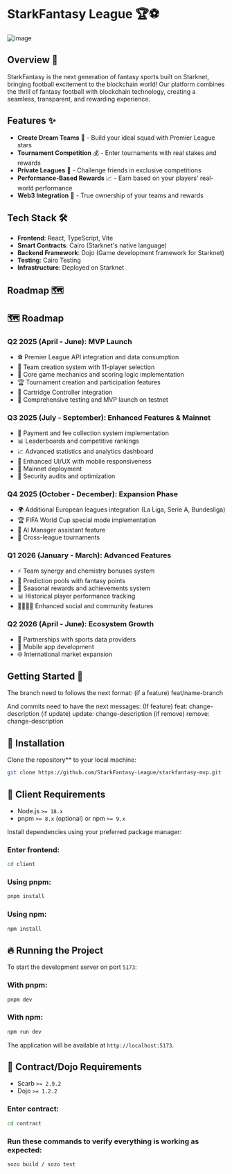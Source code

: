 # StarkFantasy League 🏆⚽

![image](https://github.com/user-attachments/assets/9c3bfd85-71c5-4f7e-ae09-07f35f5da6af)


## Overview 💫

StarkFantasy is the next generation of fantasy sports built on Starknet, bringing football excitement to the blockchain world! Our platform combines the thrill of fantasy football with blockchain technology, creating a seamless, transparent, and rewarding experience.

## Features ✨

- **Create Dream Teams** 🌟 - Build your ideal squad with Premier League stars
- **Tournament Competition** 💰 - Enter tournaments with real stakes and rewards
- **Private Leagues** 👥 - Challenge friends in exclusive competitions
- **Performance-Based Rewards** 📈 - Earn based on your players' real-world performance
- **Web3 Integration** 🔗 - True ownership of your teams and rewards

## Tech Stack 🛠️

- **Frontend**: React, TypeScript, Vite
- **Smart Contracts**: Cairo (Starknet's native language)
- **Backend Framework**: Dojo (Game development framework for Starknet)
- **Testing**: Cairo Testing
- **Infrastructure**: Deployed on Starknet

## Roadmap 🗺️

## 🗺️ Roadmap

### Q2 2025 (April - June): MVP Launch
- ⚽ Premier League API integration and data consumption
- 👥 Team creation system with 11-player selection
- 🧮 Core game mechanics and scoring logic implementation
- 🏆 Tournament creation and participation features
- 🔌 Cartridge Controller integration
- 🧪 Comprehensive testing and MVP launch on testnet

### Q3 2025 (July - September): Enhanced Features & Mainnet
- 💸 Payment and fee collection system implementation
- 📊 Leaderboards and competitive rankings
- 📈 Advanced statistics and analytics dashboard
- 📱 Enhanced UI/UX with mobile responsiveness
- 🚀 Mainnet deployment
- 🔐 Security audits and optimization

### Q4 2025 (October - December): Expansion Phase
- 🌍 Additional European leagues integration (La Liga, Serie A, Bundesliga)
- 🏆 FIFA World Cup special mode implementation
- 🤖 AI Manager assistant feature
- 🔄 Cross-league tournaments

### Q1 2026 (January - March): Advanced Features
- ⚡ Team synergy and chemistry bonuses system
- 🔮 Prediction pools with fantasy points
- 🏅 Seasonal rewards and achievements system
- 📊 Historical player performance tracking
- 👨‍👩‍👧‍👦 Enhanced social and community features

### Q2 2026 (April - June): Ecosystem Growth
- 🤝 Partnerships with sports data providers
- 📱 Mobile app development
- 🌐 International market expansion

## Getting Started 🚀

The branch need to follows the next format: 
(if a feature)
feat/name-branch

And commits need to have the next messages: 
(If feature)
feat: change-description
(if update)
update: change-description
(if remove)
remove: change-description

## 🚀 Installation

Clone the repository** to your local machine:

```sh
git clone https://github.com/StarkFantasy-League/starkfantasy-mvp.git
```

## 📌 Client Requirements

- Node.js `>= 18.x`
- pnpm `>= 8.x` (optional) or npm `>= 9.x`

Install dependencies using your preferred package manager:

### Enter frontend:
```sh
cd client
```

### Using pnpm:
```sh
pnpm install
```

### Using npm:
```sh
npm install
```

## 🔥 Running the Project

To start the development server on port `5173`:

### With pnpm:
```sh
pnpm dev
```

### With npm:
```sh
npm run dev
```

The application will be available at `http://localhost:5173`.

## 📌 Contract/Dojo Requirements

- Scarb `>= 2.9.2`
- Dojo `>= 1.2.2`

### Enter contract:
```sh
cd contract
```
### Run these commands to verify everything is working as expected:
```sh
sozo build / sozo test
```

